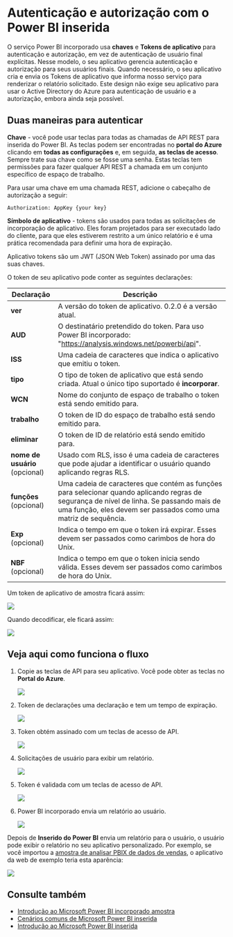 <properties
   pageTitle="Autenticação e autorização com o Power BI inserida"
   description="Autenticação e autorização com o Power BI inserida"
   services="power-bi-embedded"
   documentationCenter=""
   authors="guyinacube"
   manager="erikre"
   editor=""
   tags=""/>
<tags
   ms.service="power-bi-embedded"
   ms.devlang="NA"
   ms.topic="article"
   ms.tgt_pltfrm="NA"
   ms.workload="powerbi"
   ms.date="10/04/2016"
   ms.author="asaxton"/>

# <a name="authenticating-and-authorizing-with-power-bi-embedded"></a>Autenticação e autorização com o Power BI inserida

O serviço Power BI incorporado usa **chaves** e **Tokens de aplicativo** para autenticação e autorização, em vez de autenticação de usuário final explícitas. Nesse modelo, o seu aplicativo gerencia autenticação e autorização para seus usuários finais. Quando necessário, o seu aplicativo cria e envia os Tokens de aplicativo que informa nosso serviço para renderizar o relatório solicitado. Este design não exige seu aplicativo para usar o Active Directory do Azure para autenticação de usuário e a autorização, embora ainda seja possível.

## <a name="two-ways-to-authenticate"></a>Duas maneiras para autenticar

**Chave** - você pode usar teclas para todas as chamadas de API REST para inserida do Power BI. As teclas podem ser encontradas no **portal do Azure** clicando em **todas as configurações** e, em seguida, **as teclas de acesso**. Sempre trate sua chave como se fosse uma senha. Estas teclas tem permissões para fazer qualquer API REST a chamada em um conjunto específico de espaço de trabalho.

Para usar uma chave em uma chamada REST, adicione o cabeçalho de autorização a seguir:            

    Authorization: AppKey {your key}

**Símbolo de aplicativo** - tokens são usados para todas as solicitações de incorporação de aplicativo. Eles foram projetados para ser executado lado do cliente, para que eles estiverem restrito a um único relatório e é uma prática recomendada para definir uma hora de expiração.

Aplicativo tokens são um JWT (JSON Web Token) assinado por uma das suas chaves.

O token de seu aplicativo pode conter as seguintes declarações:

| Declaração      | Descrição        |
|--------------|------------|
| **ver**      | A versão do token de aplicativo. 0.2.0 é a versão atual.       |
| **AUD**      | O destinatário pretendido do token. Para uso Power BI incorporado: "https://analysis.windows.net/powerbi/api".  |
| **ISS**      |  Uma cadeia de caracteres que indica o aplicativo que emitiu o token.    |
| **tipo**     | O tipo de token de aplicativo que está sendo criada. Atual o único tipo suportado é **incorporar**.   |
| **WCN**      | Nome do conjunto de espaço de trabalho o token está sendo emitido para.  |
| **trabalho**      | O token de ID do espaço de trabalho está sendo emitido para.  |
| **eliminar**      | O token de ID de relatório está sendo emitido para.     |
| **nome de usuário** (opcional) |  Usado com RLS, isso é uma cadeia de caracteres que pode ajudar a identificar o usuário quando aplicando regras RLS. |
| **funções** (opcional)   |   Uma cadeia de caracteres que contém as funções para selecionar quando aplicando regras de segurança de nível de linha. Se passando mais de uma função, eles devem ser passados como uma matriz de sequência.    |
| **Exp** (opcional)    |   Indica o tempo em que o token irá expirar. Esses devem ser passados como carimbos de hora do Unix.   |
| **NBF** (opcional)    |   Indica o tempo em que o token inicia sendo válida. Esses devem ser passados como carimbos de hora do Unix.   |

Um token de aplicativo de amostra ficará assim:

![](media\power-bi-embedded-app-token-flow\power-bi-embedded-app-token-flow-sample-coded.png)


Quando decodificar, ele ficará assim:

![](media\power-bi-embedded-app-token-flow\power-bi-embedded-app-token-flow-sample-decoded.png)


## <a name="heres-how-the-flow-works"></a>Veja aqui como funciona o fluxo

1. Copie as teclas de API para seu aplicativo. Você pode obter as teclas no **Portal do Azure**.

    ![](media\powerbi-embedded-get-started-sample\azure-portal.png)

2. Token de declarações uma declaração e tem um tempo de expiração.

    ![](media\powerbi-embedded-get-started-sample\power-bi-embedded-token-2.png)

3. Token obtém assinado com um teclas de acesso de API.

    ![](media\powerbi-embedded-get-started-sample\power-bi-embedded-token-3.png)

4. Solicitações de usuário para exibir um relatório.

    ![](media\powerbi-embedded-get-started-sample\power-bi-embedded-token-4.png)

5.  Token é validada com um teclas de acesso de API.

    ![](media\powerbi-embedded-get-started-sample\power-bi-embedded-token-5.png)

6.  Power BI incorporado envia um relatório ao usuário.

    ![](media\powerbi-embedded-get-started-sample\power-bi-embedded-token-6.png)

Depois de **Inserido do Power BI** envia um relatório para o usuário, o usuário pode exibir o relatório no seu aplicativo personalizado. Por exemplo, se você importou a [amostra de analisar PBIX de dados de vendas](http://download.microsoft.com/download/1/4/E/14EDED28-6C58-4055-A65C-23B4DA81C4DE/Analyzing_Sales_Data.pbix), o aplicativo da web de exemplo teria esta aparência:

![](media\powerbi-embedded-get-started-sample\sample-web-app.png)

## <a name="see-also"></a>Consulte também
- [Introdução ao Microsoft Power BI incorporado amostra](power-bi-embedded-get-started-sample.md)
- [Cenários comuns de Microsoft Power BI inserida](power-bi-embedded-scenarios.md)
- [Introdução ao Microsoft Power BI inserida](power-bi-embedded-get-started.md)
